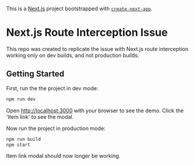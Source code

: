 This is a [Next.js](https://nextjs.org/) project bootstrapped with [`create-next-app`](https://github.com/vercel/next.js/tree/canary/packages/create-next-app).

# Next.js Route Interception Issue

This repo was created to replicate the issue with Next.js route interception working only on dev builds, and not production builds.

## Getting Started

First, run the the project in dev mode:

```bash
npm run dev
```

Open [http://localhost:3000](http://localhost:3000) with your browser to see the demo.
Click the 'Item link' to see the modal.

Now run the project in production mode:

```bash
npm run build
npm start
```

Item link modal should now longer be working.
